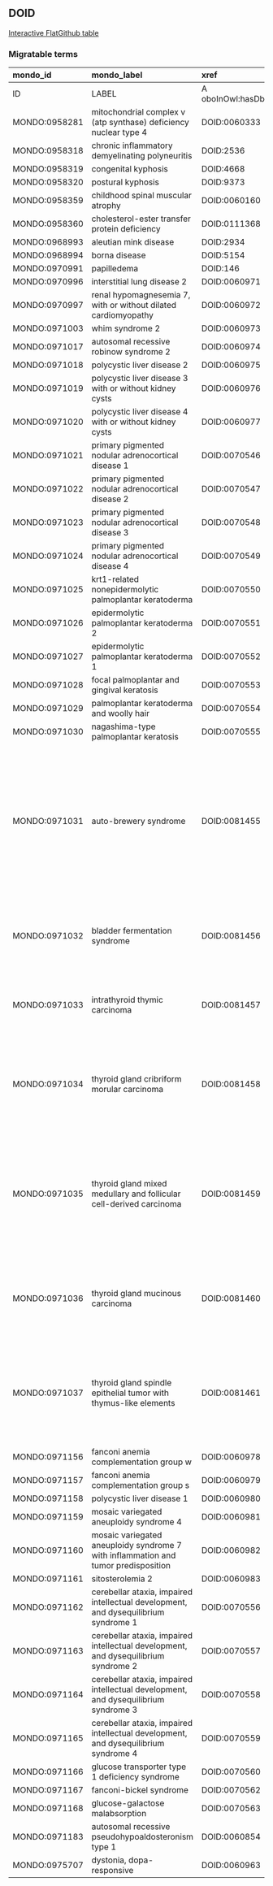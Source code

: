 ## DOID
[Interactive FlatGithub table](https://flatgithub.com/monarch-initiative/mondo-ingest?filename=src/ontology/slurp/doid.tsv)

### Migratable terms
| mondo_id      | mondo_label                                                                         | xref                 | xref_source                | original_label                                                                      | definition                                                                                                                                                                                                                                                                              | parents                                   |
|:--------------|:------------------------------------------------------------------------------------|:---------------------|:---------------------------|:------------------------------------------------------------------------------------|:----------------------------------------------------------------------------------------------------------------------------------------------------------------------------------------------------------------------------------------------------------------------------------------|:------------------------------------------|
| ID            | LABEL                                                                               | A oboInOwl:hasDbXref | >A oboInOwl:source SPLIT=| |                                                                                     | A IAO:0000115                                                                                                                                                                                                                                                                           | SC %                                      |
| MONDO:0958281 | mitochondrial complex v (atp synthase) deficiency nuclear type 4                    | DOID:0060333         | MONDO:equivalentTo         | mitochondrial complex V (ATP synthase) deficiency nuclear type 4                    |                                                                                                                                                                                                                                                                                         | MONDO:0014471                             |
| MONDO:0958318 | chronic inflammatory demyelinating polyneuritis                                     | DOID:2536            | MONDO:equivalentTo         | chronic inflammatory demyelinating polyneuritis                                     |                                                                                                                                                                                                                                                                                         | MONDO:0002336                             |
| MONDO:0958319 | congenital kyphosis                                                                 | DOID:4668            | MONDO:equivalentTo         | congenital kyphosis                                                                 |                                                                                                                                                                                                                                                                                         |                                           |
| MONDO:0958320 | postural kyphosis                                                                   | DOID:9373            | MONDO:equivalentTo         | postural kyphosis                                                                   |                                                                                                                                                                                                                                                                                         |                                           |
| MONDO:0958359 | childhood spinal muscular atrophy                                                   | DOID:0060160         | MONDO:equivalentTo         | childhood spinal muscular atrophy                                                   |                                                                                                                                                                                                                                                                                         | MONDO:0001516                             |
| MONDO:0958360 | cholesterol-ester transfer protein deficiency                                       | DOID:0111368         | MONDO:equivalentTo         | cholesterol-ester transfer protein deficiency                                       |                                                                                                                                                                                                                                                                                         | MONDO:0002525                             |
| MONDO:0968993 | aleutian mink disease                                                               | DOID:2934            | MONDO:equivalentTo         | aleutian mink disease                                                               |                                                                                                                                                                                                                                                                                         | MONDO:0005108                             |
| MONDO:0968994 | borna disease                                                                       | DOID:5154            | MONDO:equivalentTo         | borna disease                                                                       |                                                                                                                                                                                                                                                                                         | MONDO:0005108|MONDO:0002602               |
| MONDO:0970991 | papilledema                                                                         | DOID:146             | MONDO:equivalentTo         | papilledema                                                                         |                                                                                                                                                                                                                                                                                         | MONDO:0002135                             |
| MONDO:0970996 | interstitial lung disease 2                                                         | DOID:0060971         | MONDO:equivalentTo         | interstitial lung disease 2                                                         |                                                                                                                                                                                                                                                                                         | MONDO:0015925|MONDO:0000426               |
| MONDO:0970997 | renal hypomagnesemia 7, with or without dilated cardiomyopathy                      | DOID:0060972         | MONDO:equivalentTo         | renal hypomagnesemia 7, with or without dilated cardiomyopathy                      |                                                                                                                                                                                                                                                                                         | MONDO:0018100|MONDO:0000426               |
| MONDO:0971003 | whim syndrome 2                                                                     | DOID:0060973         | MONDO:equivalentTo         | WHIM syndrome 2                                                                     |                                                                                                                                                                                                                                                                                         | MONDO:0003778|MONDO:0006025               |
| MONDO:0971017 | autosomal recessive robinow syndrome 2                                              | DOID:0060974         | MONDO:equivalentTo         | autosomal recessive Robinow syndrome 2                                              |                                                                                                                                                                                                                                                                                         | MONDO:0019978|MONDO:0006025               |
| MONDO:0971018 | polycystic liver disease 2                                                          | DOID:0060975         | MONDO:equivalentTo         | polycystic liver disease 2                                                          |                                                                                                                                                                                                                                                                                         | MONDO:0000447                             |
| MONDO:0971019 | polycystic liver disease 3 with or without kidney cysts                             | DOID:0060976         | MONDO:equivalentTo         | polycystic liver disease 3 with or without kidney cysts                             |                                                                                                                                                                                                                                                                                         | MONDO:0000447                             |
| MONDO:0971020 | polycystic liver disease 4 with or without kidney cysts                             | DOID:0060977         | MONDO:equivalentTo         | polycystic liver disease 4 with or without kidney cysts                             |                                                                                                                                                                                                                                                                                         | MONDO:0000447                             |
| MONDO:0971021 | primary pigmented nodular adrenocortical disease 1                                  | DOID:0070546         | MONDO:equivalentTo         | primary pigmented nodular adrenocortical disease 1                                  |                                                                                                                                                                                                                                                                                         | MONDO:0000426|MONDO:0015999               |
| MONDO:0971022 | primary pigmented nodular adrenocortical disease 2                                  | DOID:0070547         | MONDO:equivalentTo         | primary pigmented nodular adrenocortical disease 2                                  |                                                                                                                                                                                                                                                                                         | MONDO:0000426|MONDO:0015999               |
| MONDO:0971023 | primary pigmented nodular adrenocortical disease 3                                  | DOID:0070548         | MONDO:equivalentTo         | primary pigmented nodular adrenocortical disease 3                                  |                                                                                                                                                                                                                                                                                         | MONDO:0015999                             |
| MONDO:0971024 | primary pigmented nodular adrenocortical disease 4                                  | DOID:0070549         | MONDO:equivalentTo         | primary pigmented nodular adrenocortical disease 4                                  |                                                                                                                                                                                                                                                                                         | MONDO:0015999|MONDO:0000426               |
| MONDO:0971025 | krt1-related nonepidermolytic palmoplantar keratoderma                              | DOID:0070550         | MONDO:equivalentTo         | KRT1-related nonepidermolytic palmoplantar keratoderma                              |                                                                                                                                                                                                                                                                                         | MONDO:0010962                             |
| MONDO:0971026 | epidermolytic palmoplantar keratoderma 2                                            | DOID:0070551         | MONDO:equivalentTo         | epidermolytic palmoplantar keratoderma 2                                            |                                                                                                                                                                                                                                                                                         | MONDO:0007758|MONDO:0000426               |
| MONDO:0971027 | epidermolytic palmoplantar keratoderma 1                                            | DOID:0070552         | MONDO:equivalentTo         | epidermolytic palmoplantar keratoderma 1                                            |                                                                                                                                                                                                                                                                                         | MONDO:0007758|MONDO:0000426               |
| MONDO:0971028 | focal palmoplantar and gingival keratosis                                           | DOID:0070553         | MONDO:equivalentTo         | focal palmoplantar and gingival keratosis                                           |                                                                                                                                                                                                                                                                                         | MONDO:0006590                             |
| MONDO:0971029 | palmoplantar keratoderma and woolly hair                                            | DOID:0070554         | MONDO:equivalentTo         | palmoplantar keratoderma and woolly hair                                            |                                                                                                                                                                                                                                                                                         | MONDO:0010962|MONDO:0006025               |
| MONDO:0971030 | nagashima-type palmoplantar keratosis                                               | DOID:0070555         | MONDO:equivalentTo         | Nagashima-type palmoplantar keratosis                                               |                                                                                                                                                                                                                                                                                         | MONDO:0010962|MONDO:0006025               |
| MONDO:0971031 | auto-brewery syndrome                                                               | DOID:0081455         | MONDO:equivalentTo         | auto-brewery syndrome                                                               | An acquired metabolic disease that is characterized by the endogenous production of ethanol produced through endogenous fermentation by fungi or bacteria in the gastrointestinal system, oral cavity, or urinary system and typically presents with the signs of alcohol intoxication. | MONDO:0006504                             |
| MONDO:0971032 | bladder fermentation syndrome                                                       | DOID:0081456         | MONDO:equivalentTo         | bladder fermentation syndrome                                                       | An acquired metabolic disease that is characterized by ethanol fermentation in the bladder and the absence of alcoholic intoxication.                                                                                                                                                   | MONDO:0006504                             |
| MONDO:0971033 | intrathyroid thymic carcinoma                                                       | DOID:0081457         | MONDO:equivalentTo         | intrathyroid thymic carcinoma                                                       | A thyroid gland carcinoma composed of groups of carcinoma cells with thymic epithelial differentiation.                                                                                                                                                                                 | MONDO:0015075                             |
| MONDO:0971034 | thyroid gland cribriform morular carcinoma                                          | DOID:0081458         | MONDO:equivalentTo         | thyroid gland cribriform morular carcinoma                                          | A thyroid gland carcinoma that is characterized by the presence of cribriform, trabecular, follicular, papillary, and solid growth patterns and squamoid morulae formation.                                                                                                             | MONDO:0015075                             |
| MONDO:0971035 | thyroid gland mixed medullary and follicular cell-derived carcinoma                 | DOID:0081459         | MONDO:equivalentTo         | thyroid gland mixed medullary and follicular cell-derived carcinoma                 | A thyroid gland carcinoma containing a medullary carcinoma component that is immunohistochemically positive for calcitonin, and follicular cell-derived carcinoma component that is immunohistochemically positive for thyroglobulin.                                                   | MONDO:0015075                             |
| MONDO:0971036 | thyroid gland mucinous carcinoma                                                    | DOID:0081460         | MONDO:equivalentTo         | thyroid gland mucinous carcinoma                                                    | A thyroid gland carcinoma that is characterized by the presence of clusters of malignant epithelial cells associated with abundant extracellular mucin deposition.                                                                                                                      | MONDO:0015075                             |
| MONDO:0971037 | thyroid gland spindle epithelial tumor with thymus-like elements                    | DOID:0081461         | MONDO:equivalentTo         | thyroid gland spindle epithelial tumor with thymus-like elements                    | A thyroid gland carcinoma that is characterized by a lobulated architectural pattern and the presence of a biphasic cellular population composed of spindle epithelial cells and glandular cells.                                                                                       | MONDO:0015075                             |
| MONDO:0971156 | fanconi anemia complementation group w                                              | DOID:0060978         | MONDO:equivalentTo         | Fanconi anemia complementation group W                                              |                                                                                                                                                                                                                                                                                         | MONDO:0019391|MONDO:0006025               |
| MONDO:0971157 | fanconi anemia complementation group s                                              | DOID:0060979         | MONDO:equivalentTo         | Fanconi anemia complementation group S                                              |                                                                                                                                                                                                                                                                                         | MONDO:0019391|MONDO:0006025               |
| MONDO:0971158 | polycystic liver disease 1                                                          | DOID:0060980         | MONDO:equivalentTo         | polycystic liver disease 1                                                          |                                                                                                                                                                                                                                                                                         | MONDO:0000447                             |
| MONDO:0971159 | mosaic variegated aneuploidy syndrome 4                                             | DOID:0060981         | MONDO:equivalentTo         | mosaic variegated aneuploidy syndrome 4                                             |                                                                                                                                                                                                                                                                                         | MONDO:0000141|MONDO:0006025               |
| MONDO:0971160 | mosaic variegated aneuploidy syndrome 7 with inflammation and tumor predisposition  | DOID:0060982         | MONDO:equivalentTo         | mosaic variegated aneuploidy syndrome 7 with inflammation and tumor predisposition  |                                                                                                                                                                                                                                                                                         | MONDO:0000141                             |
| MONDO:0971161 | sitosterolemia 2                                                                    | DOID:0060983         | MONDO:equivalentTo         | sitosterolemia 2                                                                    |                                                                                                                                                                                                                                                                                         | MONDO:0005020|MONDO:0006025               |
| MONDO:0971162 | cerebellar ataxia, impaired intellectual development, and dysequilibrium syndrome 1 | DOID:0070556         | MONDO:equivalentTo         | cerebellar ataxia, impaired intellectual development, and dysequilibrium syndrome 1 |                                                                                                                                                                                                                                                                                         | MONDO:0009133                             |
| MONDO:0971163 | cerebellar ataxia, impaired intellectual development, and dysequilibrium syndrome 2 | DOID:0070557         | MONDO:equivalentTo         | cerebellar ataxia, impaired intellectual development, and dysequilibrium syndrome 2 |                                                                                                                                                                                                                                                                                         | MONDO:0009133                             |
| MONDO:0971164 | cerebellar ataxia, impaired intellectual development, and dysequilibrium syndrome 3 | DOID:0070558         | MONDO:equivalentTo         | cerebellar ataxia, impaired intellectual development, and dysequilibrium syndrome 3 |                                                                                                                                                                                                                                                                                         | MONDO:0009133                             |
| MONDO:0971165 | cerebellar ataxia, impaired intellectual development, and dysequilibrium syndrome 4 | DOID:0070559         | MONDO:equivalentTo         | cerebellar ataxia, impaired intellectual development, and dysequilibrium syndrome 4 |                                                                                                                                                                                                                                                                                         | MONDO:0009133                             |
| MONDO:0971166 | glucose transporter type 1 deficiency syndrome                                      | DOID:0070560         | MONDO:equivalentTo         | glucose transporter type 1 deficiency syndrome                                      |                                                                                                                                                                                                                                                                                         | MONDO:0000429|MONDO:0002908               |
| MONDO:0971167 | fanconi-bickel syndrome                                                             | DOID:0070562         | MONDO:equivalentTo         | Fanconi-Bickel syndrome                                                             |                                                                                                                                                                                                                                                                                         | MONDO:0006025|MONDO:0002908               |
| MONDO:0971168 | glucose-galactose malabsorption                                                     | DOID:0070563         | MONDO:equivalentTo         | glucose-galactose malabsorption                                                     |                                                                                                                                                                                                                                                                                         | MONDO:0002908|MONDO:0006025               |
| MONDO:0971183 | autosomal recessive pseudohypoaldosteronism type 1                                  | DOID:0060854         | MONDO:equivalentTo         | autosomal recessive pseudohypoaldosteronism type 1                                  |                                                                                                                                                                                                                                                                                         | MONDO:0018638|MONDO:0006025               |
| MONDO:0975707 | dystonia, dopa-responsive                                                           | DOID:0060963         | MONDO:equivalentTo         | dystonia, DOPA-responsive                                                           |                                                                                                                                                                                                                                                                                         | MONDO:0006025|MONDO:0003441|MONDO:0000426 |